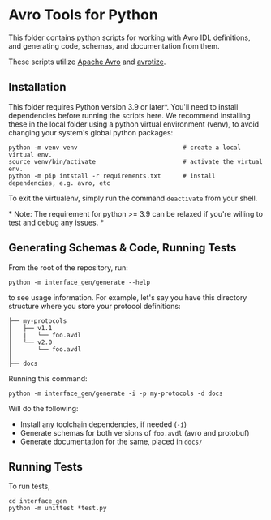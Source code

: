 # Avro Tools for Python

This folder contains python scripts for working with Avro IDL definitions, and generating code, schemas, and documentation from them.

These scripts utilize
[Apache Avro](https://avro.apache.org/docs/1.11.1/getting-started-python/)
and [avrotize](https://github.com/clemensv/avrotize).

## Installation

This folder requires Python version 3.9 or later*. You'll need to install
dependencies before running the scripts here. We recommend installing these in
the local folder using a python virtual environment (venv), to avoid changing your
system's global python packages:

```
python -m venv venv                             # create a local virtual env.
source venv/bin/activate                        # activate the virtual env.
python -m pip intstall -r requirements.txt      # install dependencies, e.g. avro, etc

```

To exit the virtualenv, simply run the command `deactivate` from your shell.

\* Note: The requirement for python >= 3.9 can be relaxed if you're willing to
test and debug any issues. \*

## Generating Schemas & Code, Running Tests

From the root of the repository, run:

```
python -m interface_gen/generate --help
```

to see usage information. For example, let's say you have this directory
structure where you store your protocol definitions:

```
├── my-protocols
│   ├── v1.1
│   |   └── foo.avdl
│   └── v2.0
│       └── foo.avdl
│
├── docs
```

Running this command:

```
python -m interface_gen/generate -i -p my-protocols -d docs
```
Will do the following:

- Install any toolchain dependencies, if needed (`-i`)
- Generate schemas for both versions of `foo.avdl` (avro and protobuf)
- Generate documentation for the same, placed in `docs/`


## Running Tests

To run tests,

```
cd interface_gen
python -m unittest *test.py
```
